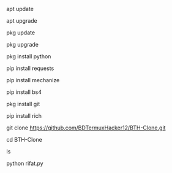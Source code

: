 
apt update

apt upgrade

pkg update

pkg upgrade

pkg install python

pip install requests

pip install mechanize

pip install bs4

pkg install git

pip install rich

git clone https://github.com/BDTermuxHacker12/BTH-Clone.git

cd BTH-Clone

ls

python rifat.py
